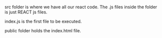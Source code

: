 src folder is where we have all our react code.
The .js files inside the folder is just REACT js files. 

index.js is the first file to be executed. 

public folder holds the index.html file.

